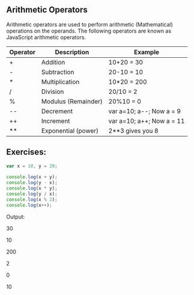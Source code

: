 ## Arithmetic Operators

Arithmetic operators are used to perform arithmetic (Mathematical) operations on the operands. The following operators are known as JavaScript arithmetic operators.




| Operator | Description | Example |
| ---------- | ------- | -----------|
| + | Addition | 10+20 = 30 |
| - | Subtraction | 20-10 = 10 |
| * | Multiplication | 10*20 = 200|
| / | Division |  20/10 = 2 |
| % | Modulus (Remainder) |  20%10 = 0 |
| -- | Decrement |  var a=10; a--; Now a = 9 |
| ++ | Increment |  var a=10; a++; Now a = 11 |
| ** | Exponential (power) |  2**3 gives you 8 |


## Exercises:

```js
var x = 10, y = 20;
 
console.log(x + y);
console.log(y - x);
console.log(x * y);
console.log(y / x);
console.log(x % 2);
console.log(x++);
```

Output:

30

10

200

2

0

10



